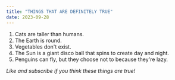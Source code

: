 ```yaml
---
title: "THINGS THAT ARE DEFINITELY TRUE"
date: 2023-09-28
---
```


1. Cats are taller than humans.
2. The Earth is round.
3. Vegetables don't exist.
4. The Sun is a giant disco ball that spins to create day and night.
5. Penguins can fly, but they choose not to because they're lazy.

*Like and subscribe if you think these things are true!*